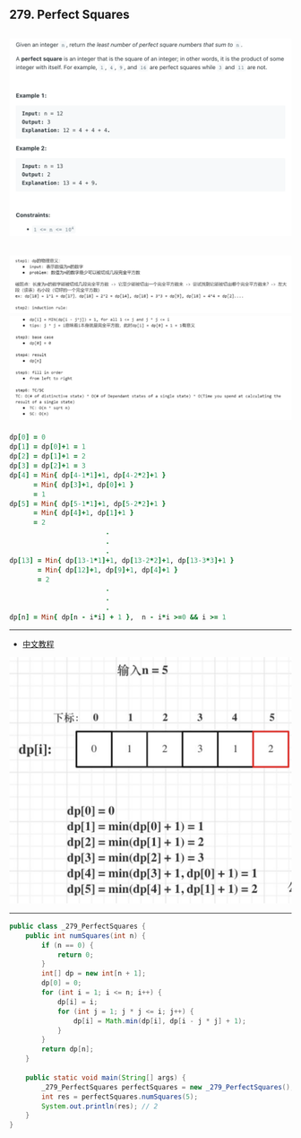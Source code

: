 ## 279. Perfect Squares
![](img/2023-02-03-23-39-45.png)
---
![](img/2023-02-03-23-40-21.png)
![](img/2023-02-03-23-40-36.png)
---

```ruby
dp[0] = 0 
dp[1] = dp[0]+1 = 1
dp[2] = dp[1]+1 = 2
dp[3] = dp[2]+1 = 3
dp[4] = Min{ dp[4-1*1]+1, dp[4-2*2]+1 } 
      = Min{ dp[3]+1, dp[0]+1 } 
      = 1				
dp[5] = Min{ dp[5-1*1]+1, dp[5-2*2]+1 } 
      = Min{ dp[4]+1, dp[1]+1 } 
      = 2
						.
						.
						.
dp[13] = Min{ dp[13-1*1]+1, dp[13-2*2]+1, dp[13-3*3]+1 } 
       = Min{ dp[12]+1, dp[9]+1, dp[4]+1 } 
       = 2
						.
						.
						.
dp[n] = Min{ dp[n - i*i] + 1 },  n - i*i >=0 && i >= 1
``` 
---

- [中文教程](https://leetcode.cn/problems/perfect-squares/solution/dai-ma-sui-xiang-lu-279-wan-quan-ping-fa-9ieo/)

![](img/2023-02-04-22-17-39.png)

---
```java
public class _279_PerfectSquares {
    public int numSquares(int n) {
        if (n == 0) {
            return 0;
        }
        int[] dp = new int[n + 1];
        dp[0] = 0;
        for (int i = 1; i <= n; i++) {
            dp[i] = i;
            for (int j = 1; j * j <= i; j++) {
                dp[i] = Math.min(dp[i], dp[i - j * j] + 1);
            }
        }
        return dp[n];
    }

    public static void main(String[] args) {
        _279_PerfectSquares perfectSquares = new _279_PerfectSquares();
        int res = perfectSquares.numSquares(5);
        System.out.println(res); // 2
    }
}
```